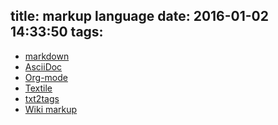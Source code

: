 title: markup language
date: 2016-01-02 14:33:50
tags:
---

- [markdown](https://en.wikipedia.org/wiki/Markdown)
- [AsciiDoc](https://en.wikipedia.org/wiki/AsciiDoc)
- [Org-mode](https://en.wikipedia.org/wiki/Org-mode)
- [Textile](https://en.wikipedia.org/wiki/Textile_(markup_language))
- [txt2tags](https://en.wikipedia.org/wiki/Txt2tags)
- [Wiki markup](https://en.wikipedia.org/wiki/Wiki_markup)
